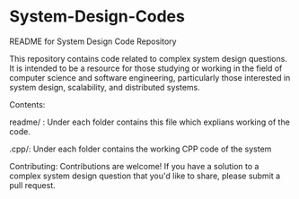 # System-Design-Codes
README for System Design Code Repository

This repository contains code related to complex system design questions. It is intended to be a resource for those studying or working in the field 
of computer science and software engineering, particularly those interested in system design, scalability, and distributed systems.

Contents:

readme/ : Under each folder contains this file which explians working of the code.

.cpp/: Under each folder contains the working CPP code of the system


Contributing:
Contributions are welcome! If you have a solution to a complex system design question that you'd like to share, please submit a pull request. 
